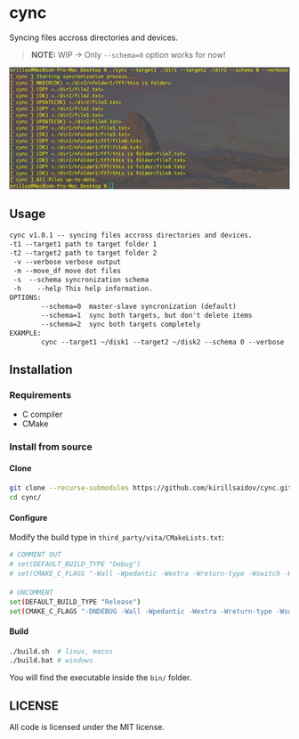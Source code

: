 # cync
Syncing files accross directories and devices.

> **NOTE:** WIP &rarr; Only `--schema=0` option works for now!

<img src="imgs/screenshot.jpg" width="720">

## Usage
```
cync v1.0.1 -- syncing files accross directories and devices.
-t1 --target1 path to target folder 1
-t2 --target2 path to target folder 2
 -v --verbose verbose output
 -m --move_df move dot files
 -s  --schema syncronization schema
 -h    --help This help information.
OPTIONS:
        --schema=0  master-slave syncronization (default)
        --schema=1  sync both targets, but don't delete items
        --schema=2  sync both targets completely
EXAMPLE:
        cync --target1 ~/disk1 --target2 ~/disk2 --schema 0 --verbose
```

## Installation
### Requirements
* C compiler
* CMake

### Install from source
#### Clone
```sh
git clone --recurse-submodules https://github.com/kirillsaidov/cync.git
cd cync/
```

#### Configure
Modify the build type in `third_party/vita/CMakeLists.txt`:
```sh
# COMMENT OUT
# set(DEFAULT_BUILD_TYPE "Debug")
# set(CMAKE_C_FLAGS "-Wall -Wpedantic -Wextra -Wreturn-type -Wswitch -Wunused -Werror -O2")

# UNCOMMENT
set(DEFAULT_BUILD_TYPE "Release")
set(CMAKE_C_FLAGS "-DNDEBUG -Wall -Wpedantic -Wextra -Wreturn-type -Wswitch -Wunused -Werror -O2")
```

#### Build
```sh
./build.sh  # linux, macos
./build.bat # windows
```
You will find the executable inside the `bin/` folder. 

## LICENSE
All code is licensed under the MIT license.

